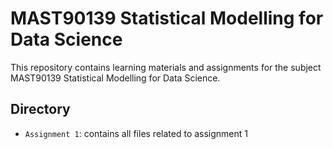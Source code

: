 # MAST90139 Statistical Modelling for Data Science

This repository contains learning materials and assignments for the subject MAST90139 Statistical Modelling for Data Science.

## Directory
- `Assignment 1`: contains all files related to assignment 1
